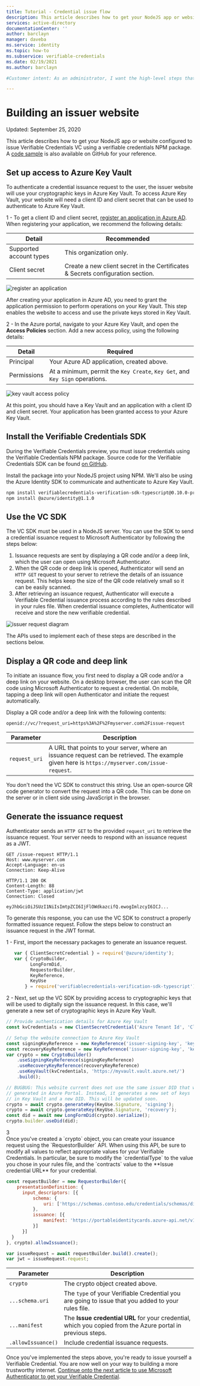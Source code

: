 ```yaml
---
title: Tutorial - Credential issue flow 
description: This article describes how to get your NodeJS app or website configured to issue Verifiable Credentials VC using a verifiable credentials NPM package
services: active-directory
documentationCenter: ''
author: barclayn
manager: daveba
ms.service: identity
ms.topic: how-to
ms.subservice: verifiable-credentials
ms.date: 02/19/2021
ms.author: barclayn

#Customer intent: As an administrator, I want the high-level steps that I should follow so that I can learn how to issue cards using Azure verifiable credentials

---
```


# Building an issuer website

Updated: September 25, 2020

This article describes how to get your NodeJS app or website configured to issue Verifiable Credentials VC using a verifiable credentials NPM package. A [code sample](https://github.com/Azure-Samples/active-directory-verifiable-credentials) is also available on GitHub for your reference.

## Set up access to Azure Key Vault

To authenticate a credential issuance request to the user, the issuer website will use your cryptographic keys in Azure Key Vault. To access Azure Key Vault, your website will need a client ID and client secret that can be used to authenticate to Azure Key Vault.

1 - To get a client ID and client secret, [register an application in Azure AD](https://docs.microsoft.com/azure/active-directory/develop/quickstart-register-app). When registering your application, we recommend the following details:


| Detail | Recommended |
|--------|---------------|
| Supported account types | This organization only. |
| Client secret | Create a new client secret in the Certificates & Secrets configuration section.  |

  ![register an application](media/credential-issue-flow/aad-app-registration.png)

 After creating your application in Azure AD, you need to grant the application permission to perform operations on your Key Vault. This step enables the website to access and use the private keys stored in Key Vault.

2 - In the Azure portal, navigate to your Azure Key Vault, and open the **Access Policies** section. Add a new access policy, using the following details:

| Detail | Required |
|--------|---------------|
| Principal| Your Azure AD application, created above. |
| Permissions | At a minimum, permit the `Key Create`, `Key Get`, and `Key Sign` operations. |

![key vault access policy](media/credential-issue-flow/key-vault-access-policy.png)

At this point, you should have a Key Vault and an application with a client ID and client secret. Your application has been granted access to your Azure Key Vault.

## Install the Verifiable Credentials SDK

During the Verifiable Credentials preview, you must issue credentials using the Verifiable Credentials NPM package. Source code for the Verifiable Credentials SDK can be found [on GitHub](https://github.com/microsoft/VerifiableCredentials-Verification-SDK-Typescript).

Install the package into your NodeJS project using NPM. We'll also be using the Azure Identity SDK to communicate and authenticate to Azure Key Vault.

```bash
npm install verifiablecredentials-verification-sdk-typescript@0.10.0-preview.29
npm install @azure/identity@1.1.0
```

## Use the VC SDK

The VC SDK must be used in a NodeJS server. You can use the SDK to send a credential issuance request to Microsoft Authenticator by following the steps below:

1. Issuance requests are sent by displaying a QR code and/or a deep link, which the user can open using Microsoft Authenticator.
2. When the QR code or deep link is opened, Authenticator will send an `HTTP GET` request to your server to retrieve the details of an issuance request. This helps keep the size of the QR code relatively small so it can be easily scanned.
3. After retrieving an issuance request, Authenticator will execute a Verifiable Credential issuance process according to the rules described in your rules file. When credential issuance completes, Authenticator will receive and store the new verifiable credential.

![issuer request diagram](media/credential-issue-flow/issuer-request-diagram.png)

The APIs used to implement each of these steps are described in the sections below.

## Display a QR code and deep link

To initiate an issuance flow, you first need to display a QR code and/or a deep link on your website. On a desktop browser, the user can scan the QR code using Microsoft Authenticator to request a credential. On mobile, tapping a deep link will open Authenticator and initiate the request automatically. 

Display a QR code and/or a deep link with the following contents:


```
openid://vc/?request_uri=https%3A%2F%2Fmyserver.com%2Fissue-request
```

| Parameter | Description |
| --------- | ----------- |
| `request_uri` | A URL that points to your server, where an issuance request can be retrieved. The example given here is `https://myserver.com/issue-request`. |

You don't need the VC SDK to construct this string. Use an open-source QR code generator to convert the request into a QR code. This can be done on the server or in client side using JavaScript in the browser.

## Generate the issuance request

Authenticator sends an `HTTP GET` to the provided `request_uri` to retrieve the issuance request. Your server needs to respond with an issuance request as a JWT.

```HTTP
GET /issue-request HTTP/1.1
Host: www.myserver.com
Accept-Language: en-us
Connection: Keep-Alive

HTTP/1.1 200 OK
Content-Length: 88
Content-Type: application/jwt
Connection: Closed

eyJhbGciOiJSUzI1NiIsImtpZCI6IjFlOWdkazcifQ.ewogImlzcyI6ICJ...
```

To generate this response, you can use the VC SDK to construct a properly formatted issuance request. Follow the steps below to construct an issuance request in the JWT format.

1 - First, import the necessary packages to generate an issuance request.

```js
   var { ClientSecretCredential } = require('@azure/identity');
   var { CryptoBuilder, 
         LongFormDid, 
         RequestorBuilder,
         KeyReference,
         KeyUse
       } = require('verifiablecredentials-verification-sdk-typescript');
```

2 - Next, set up the VC SDK by providing access to cryptographic keys that will be used to digitally sign the issuance request. In this case, we'll generate a new set of cryptographic keys in Azure Key Vault.

```js
// Provide authentication details for Azure Key Vault
const kvCredentials = new ClientSecretCredential('Azure Tenant Id', 'Client ID', 'Client Secret');

// Setup the website connection to Azure Key Vault
const signingKeyReference = new KeyReference('issuer-signing-key', 'key');
const recoveryKeyReference = new KeyReference('issuer-signing-key', 'key');
var crypto = new CryptoBuilder()
    .useSigningKeyReference(signingKeyReference)
    .useRecoveryKeyReference(recoveryKeyReference)
    .useKeyVault(kvCredentials, 'https://myvault.vault.azure.net/')
    .build();

// BUGBUG: This website current does not use the same issuer DID that was 
// generated in Azure Portal. Instead, it generates a new set of keys 
// in Key Vault and a new DID. This will be updated soon.
crypto = await crypto.generateKey(KeyUse.Signature, 'signing');
crypto = await crypto.generateKey(KeyUse.Signature, 'recovery');
const did = await new LongFormDid(crypto).serialize();
crypto.builder.useDid(did);
```

<div class="step" style="margin-bottom:10px">
<div class="numberCircle">3</div>
<div class="multiline-step">
Once you've created a `crypto` object, you can create your issuance request using the `RequestorBuilder` API. When using this API, be sure to modify all values to reflect appropriate values for your Verifiable Credentials. In particular, be sure to modify the `credentialType` to the value you chose in your rules file, and the `contracts` value to the **Issue credential URL** for your credential.
</div>
</div> 

```js
const requestBuilder = new RequestorBuilder({
    presentationDefinition: {
      input_descriptors: [{
          schema: {
              uri: ['https://schemas.contoso.edu/credentials/schemas/diploma2020'],
          },
          issuance: [{
              manifest: 'https://portableidentitycards.azure-api.net/v1.0/9c59be8b-bd18-45d9-b9d9-082bc07c094f/portableIdentities/contracts/Diploma2020'
          }]
      }]
  }
}, crypto).allowIssuance();

var issueRequest = await requestBuilder.build().create();
var jwt = issueRequest.request;
```

| Parameter | Description |
| --------- | ----------- |
| `crypto` | The crypto object created above. |
| `...schema.uri` | The `type` of your Verifiable Credential you are going to issue that you added to your rules file. | 
| `...manifest` | The **Issue credential URL** for your credential, which you copied from the Azure portal in previous steps. |
| `.allowIssuance()` | Include credential issuance requests. |

Once you've implemented the steps above, you're ready to issue yourself a Verifiable Credential. You are now well on your way to building a more trustworthy internet. [Continue onto the next article to use Microsoft Authenticator to get your Verifiable Credential](credential-authenticator.md).
